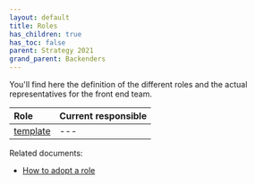 ```yaml
---
layout: default
title: Roles
has_children: true
has_toc: false
parent: Strategy 2021
grand_parent: Backenders
---
```


You'll find here the definition of the different roles and the actual representatives for the front end team.

| Role | Current responsible |
|:--|:--|
| [template](/frontismos/docs/strategy-2021/roles/template) | --- |

Related documents:

* [How to adopt a role](/frontismos/docs/guidelines/role-adoption)